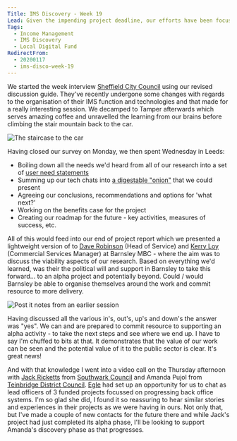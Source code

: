 ```yaml
---
Title: IMS Discovery - Week 19
Lead: Given the impending project deadline, our efforts have been focussed on setting up our final outputs
Tags:
  - Income Management
  - IMS Discovery
  - Local Digital Fund
RedirectFrom:
  - 20200117
  - ims-disco-week-19
---
```


We started the week interview [Sheffield City Council](https://www.sheffield.gov.uk) using our revised discussion guide. They've recently undergone some changes with regards to the organisation of their IMS function and technologies and that made for a really interesting session. We decamped to Tamper afterwards which serves amazing coffee and unravelled the learning from our brains before climbing the stair mountain back to the car.

![The staircase to the car](/assets/images/2020-01-17-car-stairs.jpg)

Having closed our survey on Monday, we then spent Wednesday in Leeds:

* Boiling down all the needs we'd heard from all of our research into a set of [user need statements](https://docs.google.com/spreadsheets/d/1W4FUQWcu3EHC21ZZNTbOnMJfEkGuejbUI5NTLxm4j_I)
* Summing up our tech chats into [a digestable "onion"](https://miro.com/app/board/o9J_kvxjiRY=/) that we could present
* Agreeing our conclusions, recommendations and options for 'what next?'
* Working on the benefits case for the project
* Creating our roadmap for the future - key activities, measures of success, etc.

All of this would feed into our end of project report which we presented a lightweight version of to [Dave Robinson](https://twitter.com/DavidRob2002) (Head of Service) and [Kerry Loy](https://twitter.com/LoyKerry) (Commercial Services Manager) at Barnsley MBC - where the aim was to discuss the viability aspects of our research. Based on everything we'd learned, was their the political will and support in Barnsley to take this forward... to an alpha project and potentially beyond. Could / would Barnsley be able to organise themselves around the work and commit resource to more delivery.

![Post it notes from an earlier session](/assets/images/2020-01-17-post-its.jpg)

Having discussed all the various in's, out's, up's and down's the answer was "yes". We can and are prepared to commit resource to supporting an alpha activity - to take the next steps and see where we end up. I have to say I'm chuffed to bits at that. It demonstrates that the value of our work can be seen and the potential value of it to the public sector is clear. It's great news!

And with that knowledge I went into a video call on the Thursday afternoon with [Jack Ricketts](https://twitter.com/JackRicketts8) from [Southwark Council](https://www.southwark.gov.uk/) and Amanda Pujol from [Teinbridge District Council](https://www.teignbridge.gov.uk/). [Egle](https://twitter.com/egle_a_ieva) had set up an opportunity for us to chat as lead officers of 3 funded projects focussed on progressing back office systems. I'm so glad she did, I found it so reassuring to hear similar stories and experiences in their projects as we were having in ours. Not only that, but I've made a couple of new contacts for the future there and while Jack's project had just completed its alpha phase, I'll be looking to support Amanda's discovery phase as that progresses.